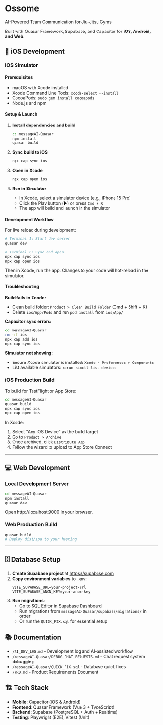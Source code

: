 # Ossome

AI-Powered Team Communication for Jiu-Jitsu Gyms

Built with Quasar Framework, Supabase, and Capacitor for **iOS, Android, and Web**.

## 📱 iOS Development

### iOS Simulator

#### Prerequisites
- macOS with Xcode installed
- Xcode Command Line Tools: `xcode-select --install`
- CocoaPods: `sudo gem install cocoapods`
- Node.js and npm

#### Setup & Launch

1. **Install dependencies and build**
   ```bash
   cd messageAI-Quasar
   npm install
   quasar build
   ```

2. **Sync build to iOS**
   ```bash
   npx cap sync ios
   ```

3. **Open in Xcode**
   ```bash
   npx cap open ios
   ```

4. **Run in Simulator**
   - In Xcode, select a simulator device (e.g., iPhone 15 Pro)
   - Click the Play button (▶️) or press `Cmd + R`
   - The app will build and launch in the simulator

#### Development Workflow

For live reload during development:
```bash
# Terminal 1: Start dev server
quasar dev

# Terminal 2: Sync and open
npx cap sync ios
npx cap open ios
```

Then in Xcode, run the app. Changes to your code will hot-reload in the simulator.

#### Troubleshooting

**Build fails in Xcode:**
- Clean build folder: `Product > Clean Build Folder` (Cmd + Shift + K)
- Delete `ios/App/Pods` and run `pod install` from `ios/App/`

**Capacitor sync errors:**
```bash
cd messageAI-Quasar
rm -rf ios
npx cap add ios
npx cap sync ios
```

**Simulator not showing:**
- Ensure Xcode simulator is installed: `Xcode > Preferences > Components`
- List available simulators: `xcrun simctl list devices`

### iOS Production Build

To build for TestFlight or App Store:
```bash
cd messageAI-Quasar
quasar build
npx cap sync ios
npx cap open ios
```

In Xcode:
1. Select "Any iOS Device" as the build target
2. Go to `Product > Archive`
3. Once archived, click `Distribute App`
4. Follow the wizard to upload to App Store Connect

---

## 💻 Web Development

### Local Development Server
```bash
cd messageAI-Quasar
npm install
quasar dev
```

Open http://localhost:9000 in your browser.

### Web Production Build
```bash
quasar build
# Deploy dist/spa to your hosting
```

---

## 🗄️ Database Setup

1. **Create Supabase project** at https://supabase.com
2. **Copy environment variables** to `.env`:
   ```
   VITE_SUPABASE_URL=your-project-url
   VITE_SUPABASE_ANON_KEY=your-anon-key
   ```
3. **Run migrations**:
   - Go to SQL Editor in Supabase Dashboard
   - Run migrations from `messageAI-Quasar/supabase/migrations/` in order
   - Or run the `QUICK_FIX.sql` for essential setup

## 📚 Documentation

- `/AI_DEV_LOG.md` - Development log and AI-assisted workflow
- `/messageAI-Quasar/DEBUG_CHAT_REQUESTS.md` - Chat request system debugging
- `/messageAI-Quasar/QUICK_FIX.sql` - Database quick fixes
- `/PRD.md` - Product Requirements Document

## 🏗️ Tech Stack

- **Mobile**: Capacitor (iOS & Android)
- **Frontend**: Quasar Framework (Vue 3 + TypeScript)
- **Backend**: Supabase (PostgreSQL + Auth + Realtime)
- **Testing**: Playwright (E2E), Vitest (Unit)
